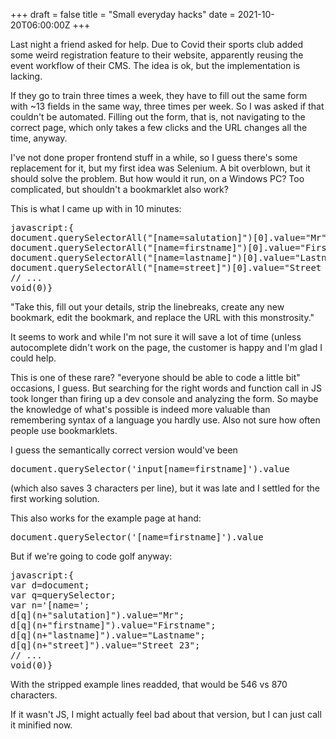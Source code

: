 +++
draft = false
title = "Small everyday hacks"
date = 2021-10-20T06:00:00Z
+++

Last night a friend asked for help. Due to Covid their sports club added some
weird registration feature to their website, apparently reusing the event
workflow of their CMS. The idea is ok, but the implementation is lacking.

If they go to train three times a week, they have to fill out the same form
with ~13 fields in the same way, three times per week. So I was asked if
that couldn't be automated. Filling out the form, that is, not navigating
to the correct page, which only takes a few clicks and the URL changes all
the time, anyway.

I've not done proper frontend stuff in a while, so I guess there's some
replacement for it, but my first idea was Selenium. A bit overblown, but
it should solve the problem. But how would it run, on a Windows PC?
Too complicated, but shouldn't a bookmarklet also work?

This is what I came up with in 10 minutes:

<pre class="code">
javascript:{
document.querySelectorAll("[name=salutation]")[0].value="Mr";
document.querySelectorAll("[name=firstname]")[0].value="Firstname";
document.querySelectorAll("[name=lastname]")[0].value="Lastname";
document.querySelectorAll("[name=street]")[0].value="Street 23";
// ...
void(0)}
</pre>

"Take this, fill out your details, strip the linebreaks, create any new
bookmark, edit the bookmark, and replace the URL with this monstrosity."

It seems to work and while I'm not sure it will save a lot of time (unless
autocomplete didn't work on the page, the customer is happy and I'm glad
I could help.

This is one of these rare? "everyone should be able to code a little bit"
occasions, I guess. But searching for the right words and function call in
JS took longer than firing up a dev console and analyzing the form. So maybe
the knowledge of what's possible is indeed more valuable than remembering
syntax of a language you hardly use. Also not sure how often people use
bookmarklets.

I guess the semantically correct version would've been

<pre class="code">
document.querySelector('input[name=firstname]').value
</pre>

(which also saves 3 characters per line), but it was late and I settled for
the first working solution.

This also works for the example page at hand:

<pre class="code">
document.querySelector('[name=firstname]').value
</pre>

But if we're going to code golf anyway:

<pre class="code">
javascript:{
var d=document;
var q=querySelector;
var n='[name=';
d[q](n+"salutation]").value="Mr";
d[q](n+"firstname]").value="Firstname";
d[q](n+"lastname]").value="Lastname";
d[q](n+"street]").value="Street 23";
// ...
void(0)}
</pre>

With the stripped example lines readded, that would be 546 vs 870 characters.

If it wasn't JS, I might actually feel bad about that version, but I can just
call it minified now.
